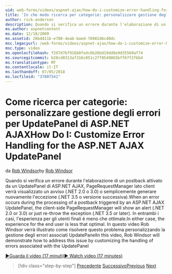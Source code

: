 ```yaml
---
uid: web-forms/videos/aspnet-ajax/how-do-i-customize-error-handling-for-the-aspnet-ajax-updatepanel
title: 'In che modo ricerca per categorie: personalizzare gestione degli errori per UpdatePanel di ASP.NET AJAX | Microsoft Docs'
author: rick-anderson
description: Quando si verifica un errore durante l'elaborazione di un postback attivato da un UpdatePanel di ASP.NET AJAX, PageRequestManager lato client verrà visualizzato un avviso (. NE...
ms.author: aspnetcontent
ms.date: 12/18/2009
ms.assetid: 28bd411b-e708-4eab-baed-76981d6cd0dc
msc.legacyurl: /web-forms/videos/aspnet-ajax/how-do-i-customize-error-handling-for-the-aspnet-ajax-updatepanel
msc.type: video
ms.openlocfilehash: f297d7bf916b0fedc6b26bd19dd8e9d35569af74
ms.sourcegitcommit: b28cd0313af316c051c2ff8549865bff67f2fbb4
ms.translationtype: MT
ms.contentlocale: it-IT
ms.lasthandoff: 07/05/2018
ms.locfileid: "37807541"
---
```

<a name="how-do-i-customize-error-handling-for-the-aspnet-ajax-updatepanel"></a><span data-ttu-id="c5cdc-103">Come ricerca per categorie: personalizzare gestione degli errori per UpdatePanel di ASP.NET AJAX</span><span class="sxs-lookup"><span data-stu-id="c5cdc-103">How Do I: Customize Error Handling for the ASP.NET AJAX UpdatePanel</span></span>
====================
<span data-ttu-id="c5cdc-104">da [Rob Windsor](https://twitter.com/robwindsor)</span><span class="sxs-lookup"><span data-stu-id="c5cdc-104">by [Rob Windsor](https://twitter.com/robwindsor)</span></span>

<span data-ttu-id="c5cdc-105">Quando si verifica un errore durante l'elaborazione di un postback attivato da un UpdatePanel di ASP.NET AJAX, PageRequestManager lato client verrà visualizzato un avviso (.NET 2.0 o 3.0) o semplicemente generare nuovamente l'eccezione (.NET 3.5 o versione successiva).</span><span class="sxs-lookup"><span data-stu-id="c5cdc-105">When an error occurs during the processing of a postback triggered by an ASP.NET AJAX UpdatePanel, the client-side PageRequestManager will show an alert (.NET 2.0 or 3.0) or just re-throw the exception (.NET 3.5 or later).</span></span> <span data-ttu-id="c5cdc-106">In entrambi i casi, l'esperienza per gli utenti finali è meno che ottimale.</span><span class="sxs-lookup"><span data-stu-id="c5cdc-106">In either case, the experience for the end user is less that optimal.</span></span> <span data-ttu-id="c5cdc-107">In questo video Rob Windsor verrà illustrato come risolvere questo problema personalizzando la gestione degli errori associati UpdatePanel</span><span class="sxs-lookup"><span data-stu-id="c5cdc-107">In this video, Rob Windsor will demonstrate how to address this issue by customizing the handling of errors associated with the UpdatePanel</span></span>

[<span data-ttu-id="c5cdc-108">&#9654;Guarda il video (17 minuti)</span><span class="sxs-lookup"><span data-stu-id="c5cdc-108">&#9654; Watch video (17 minutes)</span></span>](https://channel9.msdn.com/Blogs/ASP-NET-Site-Videos/how-do-i-customize-error-handling-for-the-aspnet-ajax-updatepanel)

> [!div class="step-by-step"]
> <span data-ttu-id="c5cdc-109">[Precedente](set-up-your-development-environment-for-aspnet-20.md)
> [Successivo](how-do-i-use-aspnet-ajax-client-templates.md)</span><span class="sxs-lookup"><span data-stu-id="c5cdc-109">[Previous](set-up-your-development-environment-for-aspnet-20.md)
[Next](how-do-i-use-aspnet-ajax-client-templates.md)</span></span>
